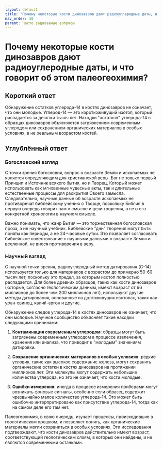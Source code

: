 ```yaml
---
layout: default
title: "Почему некоторые кости динозавров дают радиоуглеродные даты, и что говорит об этом палеогеохимия?"
nav_order: 10
parent: Часто задаваемые вопросы
---
```


# Почему некоторые кости динозавров дают радиоуглеродные даты, и что говорит об этом палеогеохимия?

## Короткий ответ

Обнаружение остатков углерода-14 в костях динозавров не означает, что они молодые. Углерод-14 — это короткоживущий изотоп, который распадается за десятки тысяч лет. Находки "остатков" углерода-14 в образцах динозавров объясняются загрязнением современным углеродом или сохранением органических материалов в особых условиях, а не реальным возрастом костей.

## Углублённый ответ

### Богословский взгляд

С точки зрения богословия, вопрос о возрасте Земли и ископаемых не является определяющим для христианской веры. Бог не только первый Принцип и Источник всякого бытия, но и Творец, Который может использовать как мгновенные чудесные акты, так и длительные естественные процессы для раскрытия Своего замысла. Следовательно, научные данные об возрасте ископаемых не противоречат библейскому учению о Творце, поскольку Библия в первую очередь говорит нам о смысле и цели творения, а не о его конкретной хронологии в научном смысле.

Важно понимать, что жанр Бытия — это торжественная богословская проза, а не научный учебник. Библейские "дни" творения могут быть поняты как периоды, а не 24-часовые сутки. Это позволяет согласовать библейское повествование с научными данными о возрасте Земли и вселенной, не внося противоречия в веру.

### Научный взгляд

С научной точки зрения, радиоуглеродный метод датирования (C-14) используется только для материалов с возрастом до примерно 50-60 тысяч лет, поскольку это предел, за которым изотоп полностью распадается. Для более древних образцов, таких как кости динозавров (которые, согласно геологическим данным, имеют возраст от 66 миллионов до более чем 200 миллионов лет), используют другие методы датирования, основанные на долгоживущих изотопах, таких как уран-свинец, калий-аргон и другие.

Обнаружение следов углерода-14 в костях динозавров не означает, что они молодые. Научное сообщество объясняет такие находки следующими причинами:

1. **Контаминация современным углеродом**: образцы могут быть загрязнены современным углеродом в процессе извлечения, хранения или анализа, что приводит к "молодым" значениям датировки.

2. **Сохранение органических материалов в особых условиях**: редкие условия, такие как высокое содержание железа, могут сохранить органические остатки в костях динозавров на протяжении миллионов лет. Эти молекулы могут содержать небольшие количества углерода, но это не означает, что кости молодые.

3. **Ошибки измерения**: иногда в процессе измерения приборами могут возникать фоновые сигналы, особенно если образец содержит чрезвычайно малое количество углерода-14. Это может быть ошибочно интерпретировано как присутствие углерода-14, тогда как на самом деле его там нет.

Палеогеохимия, в свою очередь, изучает процессы, происходившие в геологическом прошлом, и позволяет понять, как органические материалы могли сохраниться в особых условиях. Эти исследования подтверждают, что кости динозавров действительно имеют возраст, соответствующий геологическим слоям, в которых они найдены, и не являются современными останками.

</content>